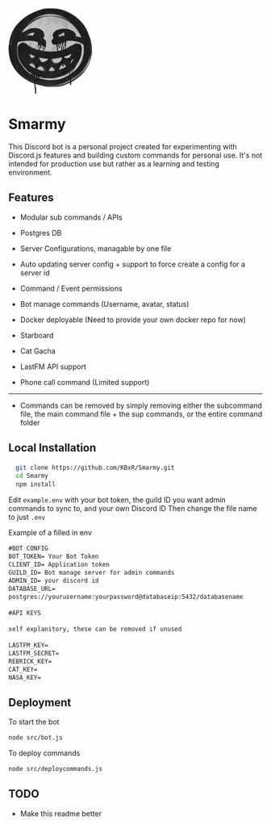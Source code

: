 ![smarmy](smarmy.png)
# Smarmy

This Discord bot is a personal project created for experimenting with Discord.js features and building custom commands for personal use. It\'s not intended for production use but rather as a learning and testing environment.

## Features

- Modular sub commands / APIs
- Postgres DB
- Server Configurations, managable by one file
- Auto updating server config + support to force create a config for a server id
- Command / Event permissions
- Bot manage commands (Username, avatar, status)
- Docker deployable (Need to provide your own docker repo for now)

- Starboard
- Cat Gacha
- LastFM API support
- Phone call command (Limited support)

---
- Commands can be removed by simply removing either the subcommand file, the main command file + the sup commands, or the entire command folder
## Local Installation

```bash
  git clone https://github.com/KBxR/Smarmy.git
  cd Smarmy
  npm install
```

Edit ```example.env``` with your bot token, the guild ID you want admin commands to sync to, and your own Discord ID
Then change the file name to just ```.env```

Example of a filled in env
```env
#BOT CONFIG
BOT_TOKEN= Your Bot Token
CLIENT_ID= Application token
GUILD_ID= Bot manage server for admin commands
ADMIN_ID= your discord id
DATABASE_URL= postgres://yourusername:yourpassword@databaseip:5432/databasename

#API KEYS

self explanitory, these can be removed if unused

LASTFM_KEY=
LASTFM_SECRET=
REBRICK_KEY=
CAT_KEY=
NASA_KEY=
```
## Deployment

To start the bot

```bash
node src/bot.js
```

To deploy commands

```bash
node src/deploycommands.js
```

## TODO

- Make this readme better